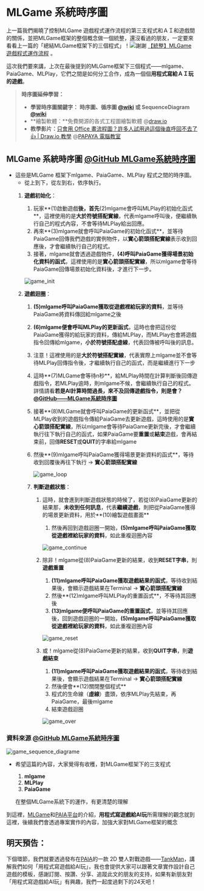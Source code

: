 # MLGame 系統時序圖

上一篇我們揭曉了控制MLGame 遊戲程式運作流程的第三支程式和ＡＩ和遊戲間的關係，並把MLGame框架的整個概念做一個統整，還沒看過的朋友，一定要來看看上一篇的「總結MLGame框架下的三個程式」！![謝謝](https://ithelp.ithome.com.tw/images/emoticon/emoticon13.gif) [【統整】MLGame 遊戲程式運作流程](https://ithelp.ithome.com.tw/articles/10294412) 。

這次我們要來講，上次在最後提到的MLGame框架下三個程式——mlgame、PaiaGame、MLPlay，它們之間是如何分工合作，成為一個個**用程式寫給ＡＩ玩的遊戲**。

> **時序圖~~延伸~~學習：**
> 
> - **學習時序圖關鍵字： 時序圖、循序圖 [@wiki](https://zh.wikipedia.org/zh-tw/%E6%97%B6%E5%BA%8F%E5%9B%BE) 或 SequenceDiagram [@wiki](https://en.wikipedia.org/wiki/Sequence_diagram)**
> - **繪製軟體：**免費開源的各式工程圖繪製軟體 @[draw.io](http://draw.io)
> - **教學影片：**[只會用 Office 畫流程圖？許多人試用過這個後直呼回不去了 👍 | Draw.io 教學](https://youtu.be/CU0ZhMoXz7k) @[PAPAYA 電腦教室](https://www.youtube.com/c/papayaclass)

## MLGame 系統時序圖 [@GitHub MLGame系統時序圖](https://github.com/PAIA-Playful-AI-Arena/MLGame/blob/master/docs/03-01-System.md#%E7%B3%BB%E7%B5%B1%E6%99%82%E5%BA%8F%E5%9C%96)

- 這些是MLGame 框架下mlgame、PaiaGame、MLPlay 程式之間的時序圖。
    - 從上到下，從左到右，依序執行。
    1. **遊戲初始化**：
        1. 玩家**(1)啟動遊戲**後，首先**(2)mlgame會呼叫MLPlay的初始化函式**，這裡使用的是**大於符號搭配實線**，代表mlgame呼叫後，便繼續執行自己的程式內容，不會等待MLPlay給出回應。
        2. 再來**(3)mlgame就會呼叫PaiaGame的初始化函式**，並等待PaiaGame回傳我們遊戲的實例物件，以**實心箭頭搭配實線**表示收到回應後，才會繼續執行自己的程式。
        3. 接著，mlgame就會透過遊戲物件，**(4)呼叫PaiaGame獲得場景初始化資料的函式**，這裡使用的是**實心箭頭搭配實線**，所以mlgame會等待PaiaGame回傳場景初始化資料後，才進行下一步。
        
        ![game_init](https://raw.githubusercontent.com/Jesse-Jumbo/GameFramework/main/Iron_article_2022/03/image/game_init.png)
        
    2. **遊戲迴圈**：
        1. **(5)mlgame呼叫PaiaGame獲取從遊戲裡給玩家的資料**，並等待PaiaGame將資料傳回給mlgame之後
        2. **(6)mlgame便會呼叫MLPlay的更新函式**，這時也會把這份從PaiaGame獲得的給玩家的資料，傳給MLPlay，而MLPlay也會將遊戲指令回傳給mlgame，**小於符號搭配虛線**，代表回傳被呼叫後的訊息。
        3. 注意！這裡使用的是**大於符號搭配實線**，代表實際上mlgame並不會等待MLPlay回傳指令後，才繼續執行自己的函式，而是繼續進行下一步
        4. 這時**(7)MLGame會等待n秒**，給MLPlay時間在計算判斷後回傳遊戲指令，若MLPlay逾時，則mlgame不候，會繼續執行自己的程式。詳情請看**若是AI計算時間過長，來不及回傳遊戲指令，則是會？** [**@GitHub——MLGame系統時序圖**](https://github.com/PAIA-Playful-AI-Arena/MLGame/blob/master/docs/03-01-System.md#%E7%B3%BB%E7%B5%B1%E6%99%82%E5%BA%8F%E5%9C%96)
        5. 接著**(8)MLGame就會呼叫PaiaGame的更新函式**，並把從MLPlay收到的遊戲指令傳給PaiaGame去更新遊戲，這時使用的是**實心箭頭搭配實線**，所以mlgame會等待PaiaGame更新完後，才會繼續執行往下執行自己的函式，如果PaiaGame要**重置**或**結束**遊戲，會再結束前，回傳**RESET**或**QUIT**的字串給mlgame
        6. 然後**(9)mlgame呼叫PaiaGame獲得場景更新資料的函式**，等待收到回覆後再往下執行 → **實心箭頭搭配實線**
            
            ![game_loop](https://raw.githubusercontent.com/Jesse-Jumbo/GameFramework/main/Iron_article_2022/03/image/game_loop.png)
            
        7. **判斷遊戲狀態**：
            1. 這時，就會進到判斷遊戲狀態的時候了，若從(8)PaiaGame更新的結果那，**未收到任何訊息**，代表**繼續遊戲**，則把從PaiaGame獲得的場景更新資料，用於**(10)繪製遊戲畫面**
                1. 然後再回到遊戲迴圈一開始，**(5)mlgame呼叫PaiaGame獲取從遊戲裡給玩家的資料**，如此重複迴圈內容
                
                ![game_continue](https://raw.githubusercontent.com/Jesse-Jumbo/GameFramework/main/Iron_article_2022/03/image/game_continue.png)
                
            2. 除非！mlgame從(8)PaiaGame更新的結果，收到**RESET字串**，則**遊戲重置**
                1. **(11)mlgame呼叫PaiaGame獲取遊戲結果的函式**，等待收到結果後，會顯示遊戲結果在Terminal → **實心箭頭搭配實線**
                2. 然後**(12)mlgame呼叫MLPlay的重置函式**，不等待其回應後
                3. **(13)mlgame便呼叫PaiaGame的重置函式**，並等待其回應後，回到遊戲迴圈的一開始，**(5)mlgame呼叫PaiaGame獲取從遊戲裡給玩家的資料**，如此重複迴圈內容
                
                ![game_reset](https://raw.githubusercontent.com/Jesse-Jumbo/GameFramework/main/Iron_article_2022/03/image/game_reset.png)
                
            3. 或！mlgame從(8)PaiaGame更新的結果，收到**QUIT字串**，則**遊戲結束**
                1. **(11)mlgame呼叫PaiaGame獲取遊戲結果的函式**，等待收到結果後，會顯示遊戲結果在Terminal → **實心箭頭搭配實線**
                2. 然後便會**(12)關閉整個程式**
                3. 程式的生命線（**虛線**）盡頭，依序MLPlay先結束，再PaiaGame，最後mlgame
                4. 結束遊戲迴圈
                
                ![game_over](https://raw.githubusercontent.com/Jesse-Jumbo/GameFramework/main/Iron_article_2022/03/image/game_over.png)
                
    
### 資料來源 [@GitHub MLGame系統時序圖](https://github.com/PAIA-Playful-AI-Arena/MLGame/blob/master/docs/03-01-System.md#%E7%B3%BB%E7%B5%B1%E6%99%82%E5%BA%8F%E5%9C%96) 
    
![game_sequence_diagrame](https://s3-us-west-2.amazonaws.com/secure.notion-static.com/6a554ecc-7a0b-40c1-837e-5809b39426e0/game_sequence_diagrame.png)

- 希望這篇的內容，大家覺得有收穫，對MLGame框架下的三支程式
    1. **mlgame**
    2. **MLPlay**
    3. **PaiaGame**
    
    在整個MLGame系統下的運作，有更清楚的理解
        

到這裡，[MLGame](https://github.com/PAIA-Playful-AI-Arena/MLGame)和[PAIA平台](https://docs.paia-arena.com/zh-tw)的介紹，**用程式寫遊戲給AI玩**所需理解的觀念就到這裡，後續我們會透過專案實作的內容，加強大家對MLGame框架的概念

## 明天預告：

下個環節，我們就要透過發布在[PAIA](https://docs.paia-arena.com/zh-tw)的一款 2D 雙人對戰遊戲——[TankMan](https://github.com/Jesse-Jumbo/TankMan)，講解我們如何「用程式寫遊戲給AI玩」，我也會提供大家可以跟著文章實作設計自己遊戲的模板，感謝訂閱、按讚、分享、追蹤此文的朋友的支持，如果有新朋友對「用程式寫遊戲給AI玩」有興趣，我們一起度過剩下的24天吧！